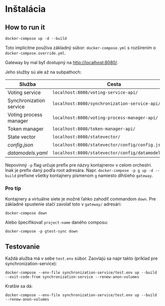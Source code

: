 # Inštalácia

## How to run it

```
docker-compose up -d --build
```

Toto implicitne používa základný súbor: `docker-compose.yml` s rozšírením o `docker-compose.override.yml`.

Gateway by mal byť dostupný na [http://localhost:8080/](http://localhost:8080/).

Jeho služby sú ale až na subpathoch:


| Služba | Cesta |
| --- | --- |
| Voting service | `localhost:8080/voting-service-api/` |
| Synchronization service | `localhost:8080/synchronization-service-api/` |
| Voting process manager | `localhost:8080/voting-process-manager-api/` |
| Token manager | `localhost:8080/token-manager-api/` |
| State vector | `localhost:8080/statevector/` |
| _config.json_ | `localhost:8080/statevector/config/config.json` |
| _datamodels.yaml_ | `localhost:8080/statevector/config/datamodels.yaml` |



Nepovinný `-p` flag určuje prefix pre názvy kontajnerov v celom orchestri. Inak je prefix daný podľa root adresára. Napr. `docker-compose -p g up -d --build` prefixne všetky kontajnery písmenom `g` namiesto dlhšieho `gateway`.

### Pro tip

Kontajnery a virtuálne siete je možné ľahko zahodiť commandom `down`. Pre základné spustenie stačí zavolať toto v `gateway/` adresári:

```
docker-compose down
```

Alebo špecifikovať `project-name` daného composu:

```
docker-compose -p gtest-sync down
```


## Testovanie

Každá alužba má v sebe `test.env` súbor. Zaovlajú sa napr takto (príklad pre synchronization-service):

```
docker-compose --env-file synchronization-service/test.env up --build --exit-code-from synchronization-service --renew-anon-volumes
```

Kratšie sa dá:

```
docker-compose --env-file synchronization-service/test.env up --build --renew-anon-volumes
```
